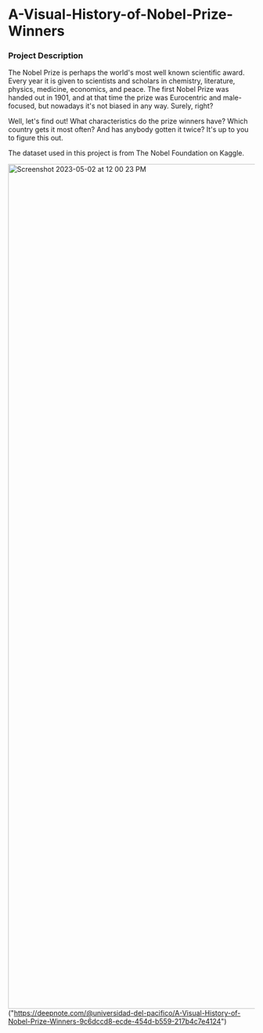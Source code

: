 # A-Visual-History-of-Nobel-Prize-Winners

### Project Description
The Nobel Prize is perhaps the world's most well known scientific award. Every year it is given to scientists and scholars in chemistry, literature, physics, medicine, economics, and peace. The first Nobel Prize was handed out in 1901, and at that time the prize was Eurocentric and male-focused, but nowadays it's not biased in any way. Surely, right?

Well, let's find out! What characteristics do the prize winners have? Which country gets it most often? And has anybody gotten it twice? It's up to you to figure this out.

The dataset used in this project is from The Nobel Foundation on Kaggle.


<img width="1722" alt="Screenshot 2023-05-02 at 12 00 23 PM" src="https://user-images.githubusercontent.com/48929841/235734625-3a67280e-5d8c-45f4-a461-a86576779761.png"> ("https://deepnote.com/@universidad-del-pacifico/A-Visual-History-of-Nobel-Prize-Winners-9c6dccd8-ecde-454d-b559-217b4c7e4124")
